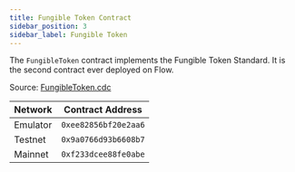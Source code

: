 ```yaml
---
title: Fungible Token Contract
sidebar_position: 3
sidebar_label: Fungible Token
---
```


The `FungibleToken` contract implements the Fungible Token Standard. It is the second contract ever deployed on Flow.

Source: [FungibleToken.cdc](https://github.com/onflow/flow-ft/blob/master/contracts/FungibleToken.cdc)

| Network         | Contract Address     |
| --------------- | -------------------- |
| Emulator        | `0xee82856bf20e2aa6` |
| Testnet         | `0x9a0766d93b6608b7` |
| Mainnet         | `0xf233dcee88fe0abe` |

